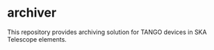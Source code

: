 # archiver
This repository provides archiving solution for TANGO devices in SKA Telescope elements.
